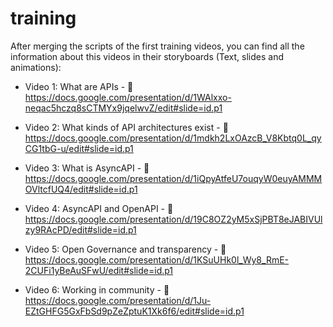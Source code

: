 # training

After merging the scripts of the first training videos, you can find all the information about this videos in their storyboards (Text, slides and animations):

- Video 1: What are APIs - 🔗 https://docs.google.com/presentation/d/1WAlxxo-neqac5hczq8sCTMYx9jqelwvZ/edit#slide=id.p1

- Video 2: What kinds of API architectures exist - 🔗 https://docs.google.com/presentation/d/1mdkh2LxOAzcB_V8Kbtq0L_qyCG1tbG-u/edit#slide=id.p1

- Video 3: What is AsyncAPI - 🔗 https://docs.google.com/presentation/d/1iQpyAtfeU7ouqyW0euyAMMMOVltcfUQ4/edit#slide=id.p1

- Video 4: AsyncAPI and OpenAPI - 🔗 https://docs.google.com/presentation/d/19C8OZ2yM5xSjPBT8eJABIVUlzy9RAcPD/edit#slide=id.p1

- Video 5: Open Governance and transparency - 🔗 https://docs.google.com/presentation/d/1KSuUHk0l_Wy8_RmE-2CUFi1yBeAuSFwU/edit#slide=id.p1

- Video 6: Working in community - 🔗 https://docs.google.com/presentation/d/1Ju-EZtGHFG5GxFbSd9pZeZptuK1Xk6f6/edit#slide=id.p1
